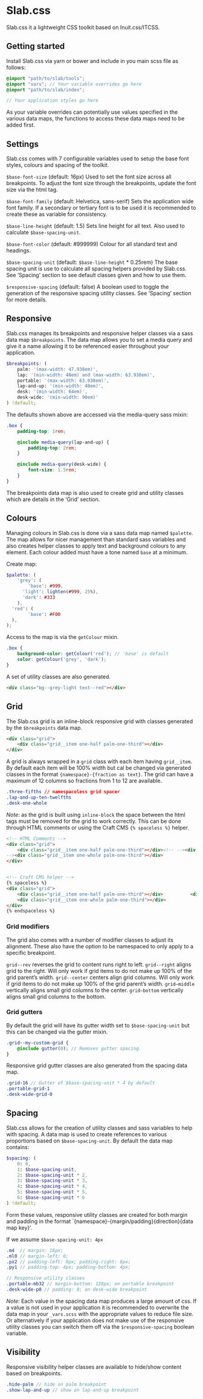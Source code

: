 # Slab.css
Slab.css it a lightweight CSS toolkit based on Inuit.css/ITCSS.

## Getting started
Install Slab.css via yarn or bower and include in you main scss file as follows:

```scss
@import "path/to/slab/tools";
@import "vars"; // Your variable overrides go here
@import "path/to/slab/index";

// Your application styles go here
```

As your variable overrides can potentially use values specified in the various data maps, the functions to access these data maps need to be added first.

## Settings
Slab.css comes with 7 configurable variables used to setup the base font styles, colours and spacing of the toolkit.

`$base-font-size` (default: 16px)
Used to set the font size across all breakpoints. To adjust the font size through the breakpoints, update the font size via the html tag.

`$base-font-family` (default: Helvetica, sans-serif)
Sets the application wide font family. If a secondary or tertiary font is to be used it is recommended to create these as variable for consistency.

`$base-line-height` (default: 1.5)
Sets line height for all text. Also used to calculate `$base-spacing-unit`.

`$base-font-color`  (default: #999999)
Colour for all standard text and headings.

`$base-spacing-unit` (default: `$base-line-height` * 0.25rem)
The base spacing unit is use to calculate all spacing helpers provided by Slab.css. See ‘Spacing’ section to see default classes given and how to use them.

`$responsive-spacing` (default: false)
A boolean used to toggle the generation of the responsive spacing utility classes. See ‘Spacing’ section for more details.

## Responsive
Slab.css manages its breakpoints and responsive helper classes via a sass data map `$breakpoints`. The data map allows you to set a media query and give it a name allowing it to be referenced easier throughout your application.

```scss
$breakpoints: (
    palm: '(max-width: 47.938em)',
    lap: '(min-width: 48em) and (max-width: 63.938em)',
    portable: '(max-width: 63.938em)',
    lap-and-up: '(min-width: 48em)',
    desk: '(min-width: 64em)',
    desk-wide: '(min-width: 90em)'
) !default;
```

The defaults shown above are accessed via the media-query sass mixin:

```scss
.box {
    padding-top: 1rem;

    @include media-query(lap-and-up) {
        padding-top: 2rem;
    }

    @include media-query(desk-wide) {
        font-size: 1.5rem;
    }
}
```

The breakpoints data map is also used to create grid and utility classes which are details in the ‘Grid’ section.

## Colours
Managing colours in Slab.css is done via a sass data map named `$palette`. The map allows for nicer management than standard sass variables and also creates helper classes to apply text and background colours to any element.  Each colour added must have a tone named `base` at a minimum.

Create map:
```scss
$palette: (
    'grey': (
        'base': #999,
      'light': lighten(#999, 25%),
      'dark': #333
    ),
  'red': (
        'base': #F00
  ),
);
```

 Access to the map is via the `getColour` mixin.

```scss
.box {
    background-color: getColour('red'); // 'base' is default
    color: getColour('grey', 'dark');
}
```

A set of utility classes are also generated.

```html
<div class="bg--grey-light text--red"></div>
```

## Grid
The Slab.css grid is an inline-block responsive grid with classes generated by the `$breakpoints` data map.

```html
<div class="grid">
    <div class="grid__item one-half palm-one-third"></div>
</div>
```

A grid is always wrapped in a `grid` class with each item having `grid__item`. By default each item will be 100% width but cal be changed via generated classes in the format `{namespace}-{fraction as text}`. The grid can have a maximum of 12 columns so fractions from 1 to 12 are available.

```css
.three-fifths // namespaceless grid spacer
.lap-and-up-ten-twelfths
.desk-one-whole
```

*Note:* as the grid is built using `inline-block` the space between the html tags must be removed for the grid to work correctly. This can be done through HTML comments or using the Craft CMS `{% spaceless %}` helper.

```html
<!-- HTML Comments -->  
<div class="grid">
    <div class="grid__item one-half palm-one-third"></div><!-- --><div class="grid__item one-half palm-one-third"></div><!--
--><div class="grid__item one-whole palm-one-third"></div>
</div>


<!-- Craft CMS helper -->
{% spaceless %}
<div class="grid">
    <div class="grid__item one-half palm-one-third"></div>          <div class="grid__item one-half palm-one-third"></div>
    <div class="grid__item one-whole palm-one-third"></div>
</div>
{% endspaceless %}
```

### Grid modifiers
The grid also comes with a number of modifier classes to adjust its alignment. These also have the option to be namespaced to only apply to a specific breakpoint.

`grid--rev` reverses the grid to content runs right to left.
`grid--right` aligns grid to the right. Will only work if grid items to do not make up 100% of the grid parent’s width.
`grid--center` centers align grid columns. Will only work if grid items to do not make up 100% of the grid parent’s width.
`grid—middle`  vertically aligns small grid columns to the center.
`grid—bottom` vertically aligns small grid columns to the bottom.

### Grid gutters
By default the grid will have its gutter width set to `$base-spacing-unit` but this can be changed via the gutter mixin.

```scss
.grid--my-custom-grid {
    @include gutter(0); // Removes gutter spacing.
}
```

Responsive grid gutter classes are also generated from the spacing data map.

```scss
.grid-16 // Gutter of $base-spacing-unit * 4 by default
.portable-grid-1
.desk-wide-grid-0
```

## Spacing
Slab.css allows for the creation of utility classes and sass variables to help with spacing. A data map is used to create references to various proportions based on `$base-spacing-unit`. By default the data map contains:

```scss
$spacing: (
    0: 0,
    1: $base-spacing-unit,
    2: $base-spacing-unit * 2,
    3: $base-spacing-unit * 3,
    4: $base-spacing-unit * 4,
    5: $base-spacing-unit * 5,
    6: $base-spacing-unit * 6
) !default;
```

Form these values, responsive utility classes are created for both margin and padding in the format `{namespace}-{margin/padding}{direction}{data map key}’.

If we assume `$base-spacing-unit: 4px`

```scss
.m4  // margin: 16px;
.ml0 // margin-left: 0;
.px2 // padding-left: 8px; padding-right: 8px;
.py1 // padding-top: 4px; padding-bottom: 4px;

// Responsive utility classes
.portable-mb32 // margin-bottom: 128px; on portable breakpoint
.desk-wide-p0 // padding: 0; on desk-wide breakpoint
```

*Note:* Each value in the spacing data map produces a large amount of css. If a value is not used in your application it is recommended to overwrite the data map in your `_vars.scss` with the appropriate values to reduce file size. Or alternatively if your application does not make use of the responsive utility classes you can switch them off via the `$responsive-spacing` boolean variable.

## Visibility
Responsive visibility helper classes are available to hide/show content based on breakpoints.

```scss
.hide-palm // hide on palm breakpoint
.show-lap-and-up // show on lap-and-up breakpoint
```

